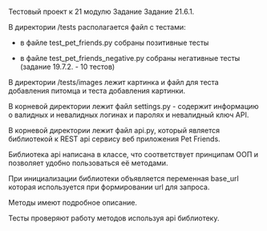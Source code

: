 Тестовый проект к 21 модулю Задание Задание 21.6.1.

В директории /tests располагается файл с тестами:

  - в файле test_pet_friends.py собраны позитивные тесты
  
  - в файле test_pet_friends_negative.py собраны негативные тесты (задание 19.7.2. - 10 тестов)

В директории /tests/images лежит картинка и файл для теста добавления питомца и теста добавления картинки.

В корневой директории лежит файл settings.py - содержит информацию о валидных и невалидных логинах и паролях и невалидный ключ API.

В корневой директории лежит файл api.py, который является библиотекой к REST api сервису веб приложения Pet Friends.

Библиотека api написана в классе, что соответствует принципам ООП и позволяет удобно пользоваться её методами.

При инициализации библиотеки объявляется переменная base_url которая используется при формировании url для запроса.

Методы имеют подробное описание.

Тесты проверяют работу методов используя api библиотеку.
